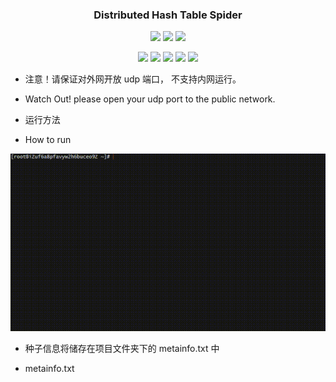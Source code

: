 <h3 align="center">
  Distributed Hash Table Spider
</h3>

<p align=center>
  <img src="https://img.shields.io/badge/Copyright-GitHub:fengleicn-red.svg" />
  <img src="https://img.shields.io/badge/License-GPL-green.svg" />
  <img src="https://img.shields.io/badge/test-pass-green.svg" />
</p>


<p align=center>
  <img src="https://img.shields.io/badge/依赖-depend_on-green.svg" />
  <img src="https://img.shields.io/badge/JDK-8-green.svg" />
  <img src="https://img.shields.io/badge/MAVEN-Project-green.svg" />
  <img src="https://img.shields.io/badge/IP-Public-green.svg" />
  <img src="https://img.shields.io/badge/UDPPort-all-green.svg" />
</p>

- 注意！请保证对外网开放 udp 端口， 不支持内网运行。

- Watch Out! please open your udp port to the public network.

- 运行方法

- How to run

![](pic/how_to_run.gif)

- 种子信息将储存在项目文件夹下的 metainfo.txt 中 

- metainfo.txt